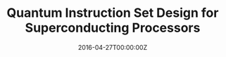 ---
title: Quantum Instruction Set Design for Superconducting Processors
summary:  The intersection of quantum hardware and software is epitomized in the quantum instruction set, a pivotal factor in system performance. We have been at the vanguard of designing and implementing quantum instruction sets that optimize system efficiency. Our PMW (Phase-shifted MicroWave) scheme has gained widespread adoption in the industry. Notably, our SQiSW (Square Root of iSWAP) scheme has been published in the prestigious Physical Review Letters and then adopted by Google. Furthermore, our recent AshN scheme has been accepted by ASPLOS24 and is currently being implemented by several leading hardware teams.
tags:
  - Quantum Instruction Set
  - Quantum Computer Architecture
date: '2016-04-27T00:00:00Z'

# Optional external URL for project (replaces project detail page).
external_link: ''

image:
  caption: Photo by rawpixel on Unsplash
  focal_point: Smart

links:
  - icon: twitter
    icon_pack: fab
    name: Follow
    url: https://twitter.com/georgecushen
url_code: ''
url_pdf: ''
url_slides: ''
url_video: ''

# Slides (optional).
#   Associate this project with Markdown slides.
#   Simply enter your slide deck's filename without extension.
#   E.g. `slides = "example-slides"` references `content/slides/example-slides.md`.
#   Otherwise, set `slides = ""`.
slides: example
---